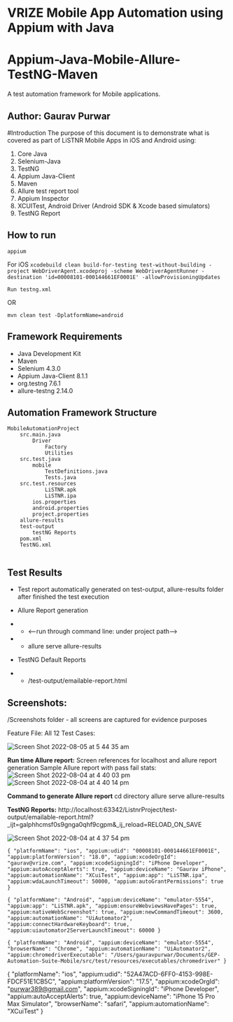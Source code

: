 # VRIZE Mobile App Automation using Appium with Java

# Appium-Java-Mobile-Allure-TestNG-Maven
A test automation framework for Mobile applications.

## Author: Gaurav Purwar


#Introduction
The purpose of this document is to demonstrate what is covered as part of LiSTNR Mobile Apps in iOS and Android using:
1. Core Java
2. Selenium-Java
3. TestNG
4. Appium Java-Client
5. Maven
6. Allure test report tool
7. Appium Inspector
8. XCUITest, Android Driver (Android SDK & Xcode based simulators)
9. TestNG Report


## How to run

`appium`

For iOS
`xcodebuild clean build-for-testing test-without-building -project WebDriverAgent.xcodeproj -scheme WebDriverAgentRunner -destination 'id=00008101-000144661EF0001E' -allowProvisioningUpdates`

`Run testng.xml`

OR

`mvn clean test -DplatformName=android`


## Framework Requirements
* Java Development Kit
* Maven
* Selenium 4.3.0
* Appium Java-Client 8.1.1
* org.testng 7.6.1
* allure-testng 2.14.0






## Automation Framework Structure

```
MobileAutomationProject
	src.main.java
		Driver
      		Factory
      		Utilities	
	src.test.java
		mobile
			TestDefinitions.java
			Tests.java
	src.test.resources
		    LiSTNR.apk
    		LiSTNR.ipa
        ios.properties
        android.properties
        project.properties
	allure-results
	test-output
		testNG Reports
	pom.xml
	TestNG.xml
		
```




## Test Results
* Test report automatically generated on test-output, allure-results folder after finished the test execution
* Allure Report generation
* * <--run through command line: under project path-->
* * allure serve allure-results 


* TestNG Default Reports
* * /test-output/emailable-report.html


## Screenshots:
/Screenshots folder - all screens are captured for evidence purposes

Feature File: All 12 Test Cases:

![Screen Shot 2022-08-05 at 5 44 35 am](https://user-images.githubusercontent.com/8833241/182939269-bb4b1a71-9d01-4f16-9be5-6a8e9afff566.png)


**Run time Allure report:**
Screen references for localhost and allure report generation
Sample Allure report with pass fail stats:
![Screen Shot 2022-08-04 at 4 40 03 pm](https://user-images.githubusercontent.com/8833241/182939718-a5ec8c66-e25a-47ad-883e-dc72d325ec43.png)
![Screen Shot 2022-08-04 at 4 40 14 pm](https://user-images.githubusercontent.com/8833241/182939734-4cacdc6b-e911-4b0f-af6c-580c5517a9e0.png)


**Command to generate Allure report**
cd directory
allure serve allure-results

**TestNG Reports:**
http://localhost:63342/ListnrProject/test-output/emailable-report.html?_ijt=galphhcmsf0s9gnga0qhf9cgpm&_ij_reload=RELOAD_ON_SAVE

![Screen Shot 2022-08-04 at 4 37 54 pm](https://user-images.githubusercontent.com/8833241/182939963-07067ae7-0ae4-4ba5-8c97-0c59479eda11.png)


`{
"platformName": "ios",
"appium:udid": "00008101-000144661EF0001E",
"appium:platformVersion": "18.0",
"appium:xcodeOrgId": "gaurav@vrize.com",
"appium:xcodeSigningId": "iPhone Developer",
"appium:autoAcceptAlerts": true,
"appium:deviceName": "Gaurav iPhone",
"appium:automationName": "XCuiTest",
"appium:app": "LiSTNR.ipa",
"appium:wdaLaunchTimeout": 50000,
"appium:autoGrantPermissions": true
}`


`{
"platformName": "Android",
"appium:deviceName": "emulator-5554",
"appium:app": "LiSTNR.apk",
"appium:ensureWebviewsHavePages": true,
"appium:nativeWebScreenshot": true,
"appium:newCommandTimeout": 3600,
"appium:automationName": "UiAutomator2",
"appium:connectHardwareKeyboard": true,
"appium:uiautomator2ServerLaunchTimeout": 60000
}`


`{
"platformName": "Android",
"appium:deviceName": "emulator-5554",
"browserName": "Chrome",
"appium:automationName": "UiAutomator2",
"appium:chromedriverExecutable": "/Users/gauravpurwar/Documents/GEP-Automation-Suite-Mobile/src/test/resources/executables/chromedriver"
}`



{
"platformName": "ios",
"appium:udid": "52A47ACD-6FF0-4153-998E-FDCF51E1CB5C",
"appium:platformVersion": "17.5",
"appium:xcodeOrgId": "purwar389@gmail.com",
"appium:xcodeSigningId": "iPhone Developer",
"appium:autoAcceptAlerts": true,
"appium:deviceName": "iPhone 15 Pro Max Simulator",
"browserName": "safari",
"appium:automationName": "XCuiTest"
}
